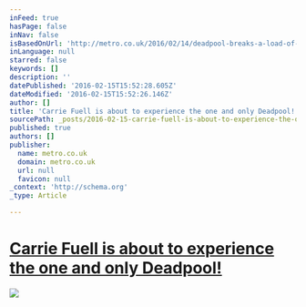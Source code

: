 ```yaml
---
inFeed: true
hasPage: false
inNav: false
isBasedOnUrl: 'http://metro.co.uk/2016/02/14/deadpool-breaks-a-load-of-box-office-records-5681180/?ito=facebook'
inLanguage: null
starred: false
keywords: []
description: ''
datePublished: '2016-02-15T15:52:28.605Z'
dateModified: '2016-02-15T15:52:26.146Z'
author: []
title: 'Carrie Fuell is about to experience the one and only Deadpool!'
sourcePath: _posts/2016-02-15-carrie-fuell-is-about-to-experience-the-one-and-only-deadpoo.md
published: true
authors: []
publisher:
  name: metro.co.uk
  domain: metro.co.uk
  url: null
  favicon: null
_context: 'http://schema.org'
_type: Article

---
```

# [Carrie Fuell is about to experience the one and only Deadpool!][0]
![](https://s3-us-west-2.amazonaws.com/the-grid-img/p/3a32d3b4010aa6efcfae7cce67ef8bc0f13bc915.gif)

[0]: https://www.facebook.com/OfficialTheDeadpool/photos/a.229678253861459.1073741828.229673037195314/587121554783792/?type=3&theater